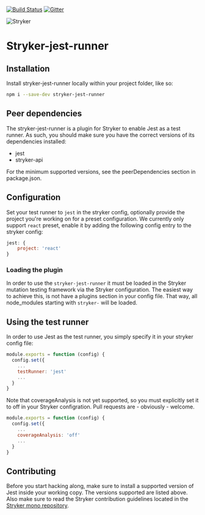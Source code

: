 [![Build Status](https://travis-ci.org/stryker-mutator/stryker-jest-runner.svg?branch=master)](https://travis-ci.org/stryker-mutator/stryker-jest-runner)
[![Gitter](https://badges.gitter.im/stryker-mutator/stryker.svg)](https://gitter.im/stryker-mutator/stryker?utm_source=badge&utm_medium=badge&utm_campaign=pr-badge)

![Stryker](https://github.com/stryker-mutator/stryker/raw/master/stryker-80x80.png)

# Stryker-jest-runner

## Installation
Install stryker-jest-runner locally within your project folder, like so:

```bash
npm i --save-dev stryker-jest-runner
```

## Peer dependencies
The stryker-jest-runner is a plugin for Stryker to enable Jest as a test runner. As such, you should make sure you have the correct versions of its dependencies installed:

- jest
- stryker-api

For the minimum supported versions, see the peerDependencies section in package.json.

## Configuration
Set your test runner to `jest` in the stryker config, optionally provide the project you're working on for a preset configuration.
We currently only support `react` preset, enable it by adding the following config entry to the stryker config:

```javascript
jest: {
    project: 'react'
}
```

### Loading the plugin
In order to use the `stryker-jest-runner` it must be loaded in the Stryker mutation testing framework via the Stryker configuration. The easiest way to achieve this, is not have a plugins section in your config file. That way, all node_modules starting with `stryker-` will be loaded.

## Using the test runner
In order to use Jest as the test runner, you simply specify it in your stryker config file:

```javascript
module.exports = function (config) {
  config.set({
    ...
    testRunner: 'jest'
    ...
  }
}
```

Note that coverageAnalysis is not yet supported, so you must explicitly set it to off in your Stryker configration. Pull requests are - obviously - welcome.

```javascript
module.exports = function (config) {
  config.set({
    ...
    coverageAnalysis: 'off'
    ...
  }
}
```

## Contributing
Before you start hacking along, make sure to install a supported version of Jest inside your working copy. The versions supported are listed above. Also make sure to read the Stryker contribution guidelines located in the [Stryker mono repository](https://github.com/stryker-mutator/stryker/blob/master/CONTRIBUTING.md).
